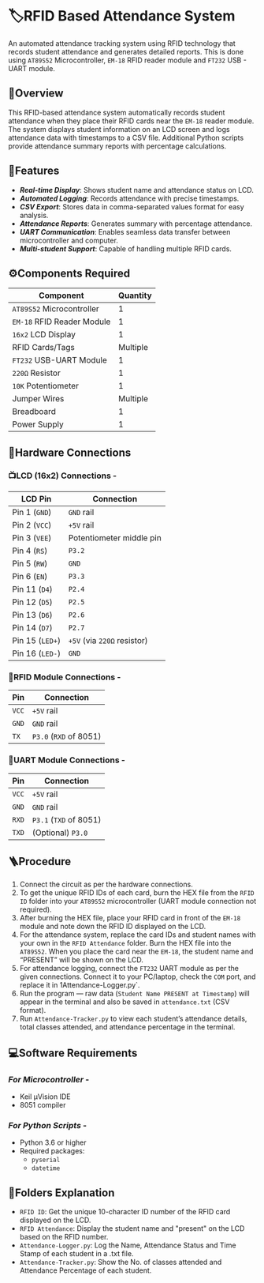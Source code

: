 # 🏷️RFID Based Attendance System

An automated attendance tracking system using RFID technology that records student attendance and generates detailed reports. This is done using `AT89S52` Microcontroller, `EM-18` RFID reader module and `FT232` USB - UART module.

## 📝Overview

This RFID-based attendance system automatically records student attendance when they place their RFID cards near the `EM-18` reader module. The system displays student information on an LCD screen and logs attendance data with timestamps to a CSV file. Additional Python scripts provide attendance summary reports with percentage calculations.

## 🚀Features

- ***Real-time Display***: Shows student name and attendance status on LCD.
- ***Automated Logging***: Records attendance with precise timestamps.
- ***CSV Export***: Stores data in comma-separated values format for easy analysis.
- ***Attendance Reports***: Generates summary with percentage attendance.
- ***UART Communication***: Enables seamless data transfer between microcontroller and computer.
- ***Multi-student Support***: Capable of handling multiple RFID cards.

## ⚙️Components Required

| Component | Quantity |
|-----------|----------|
| `AT89S52` Microcontroller | 1 |
| `EM-18` RFID Reader Module | 1 |
| `16x2` LCD Display | 1 |
| RFID Cards/Tags | Multiple |
| `FT232` USB-UART Module | 1 |
| `220Ω` Resistor | 1 |
| `10K` Potentiometer | 1 |
| Jumper Wires | Multiple |
| Breadboard | 1 |
| Power Supply | 1 |

## 🔧Hardware Connections

### 📺**LCD** (16x2) **Connections** -

| LCD Pin | Connection |
|---------|------------|
| Pin 1 (`GND`) | `GND` rail |
| Pin 2 (`VCC`) | `+5V` rail |
| Pin 3 (`VEE`) | Potentiometer middle pin |
| Pin 4 (`RS`) | `P3.2` |
| Pin 5 (`RW`) | `GND` |
| Pin 6 (`EN`) | `P3.3` |
| Pin 11 (`D4`) | `P2.4` |
| Pin 12 (`D5`) | `P2.5` |
| Pin 13 (`D6`) | `P2.6` |
| Pin 14 (`D7`) | `P2.7` |
| Pin 15 (`LED+`) | `+5V` (via `220Ω` resistor) |
| Pin 16 (`LED-`) | `GND` |

### 🪪**RFID Module Connections** - 

| Pin | Connection |
|----------|------------|
| `VCC` | `+5V` rail |
| `GND` | `GND` rail |
| `TX` | `P3.0` (`RXD` of 8051) |

### 🔌**UART Module Connections** - 

| Pin | Connection |
|----------|------------|
| `VCC` | `+5V` rail |
| `GND` | `GND` rail |
| `RXD` | `P3.1` (`TXD` of 8051) |
| `TXD` | (Optional) `P3.0` |

## 🪜Procedure

1. Connect the circuit as per the hardware connections.  
2. To get the unique RFID IDs of each card, burn the HEX file from the `RFID ID` folder into your `AT89S52` microcontroller (UART module connection not required).  
3. After burning the HEX file, place your RFID card in front of the `EM-18` module and note down the RFID ID displayed on the LCD.  
4. For the attendance system, replace the card IDs and student names with your own in the `RFID Attendance` folder. Burn the HEX file into the `AT89S52`. When you place the card near the `EM-18`, the student name and “PRESENT” will be shown on the LCD.  
5. For attendance logging, connect the `FT232` UART module as per the given connections. Connect it to your PC/laptop, check the `COM` port, and replace it in 1Attendance-Logger.py`.  
6. Run the program — raw data (`Student Name PRESENT at Timestamp`) will appear in the terminal and also be saved in `attendance.txt` (CSV format).  
7. Run `Attendance-Tracker.py` to view each student’s attendance details, total classes attended, and attendance percentage in the terminal.

## 💻Software Requirements

### ***For Microcontroller*** - 
- Keil μVision IDE
- 8051 compiler

### ***For Python Scripts*** - 
- Python 3.6 or higher
- Required packages:
  - `pyserial`
  - `datetime`

## 📂Folders Explanation

- `RFID ID`: Get the unique 10-character ID number of the RFID card displayed on the LCD.
- `RFID Attendance`: Display the student name and "present" on the LCD based on the RFID number.
- `Attendance-Logger.py`: Log the Name, Attendance Status and Time Stamp of each student in a .txt file.
- `Attendance-Tracker.py`: Show the No. of classes attended and Attendance Percentage of each student.
